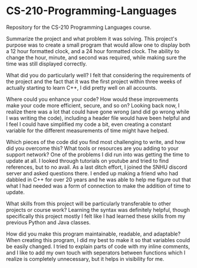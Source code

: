 # CS-210-Programming-Languages
Repository for the CS-210 Programming Languages course.

Summarize the project and what problem it was solving.
  This project's purpose was to create a small program that would allow one to display both a 12 hour formatted clock, and a 24 hour formatted clock. The ability to change the hour, minute, and second was required, while making sure the time was still displayed correctly.
  
What did you do particularly well?
  I felt that considering the requirements of the project and the fact that it was the first project within three weeks of actually starting to learn C++, I did pretty well on all accounts.
  
Where could you enhance your code? How would these improvements make your code more efficient, secure, and so on?
  Looking back now, I realize there was a lot that could have gone wrong (and did go wrong while I was writing the code), including a header file would have been helpful and I feel I could have simplified my code a bit, even creating a constant variable for the different measurements of time might have helped.
  
Which pieces of the code did you find most challenging to write, and how did you overcome this? What tools or resources are you adding to your support network?
  One of the problems I did run into was getting the time to update at all. I looked through tutorials on youtube and tried to find references, but to no avail. As a last ditch effort, I joined the SNHU discord server and asked questions there. I ended up making a friend who had dabbled in C++ for over 20 years and he was able to help me figure out that what I had needed was a form of connection to make the addition of time to update.
  
What skills from this project will be particularly transferable to other projects or course work?
  Learning the syntax was definitely helpful, though specifically this project mostly I felt like I had learned these skills from my previous Python and Java classes.
  
How did you make this program maintainable, readable, and adaptable?
  When creating this program, I did my best to make it so that variables could be easily changed. I tried to explain parts of code with my inline comments, and I like to add my own touch with seperators between functions which I realize is completely unnecessary, but it helps in visibility for me.
